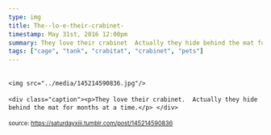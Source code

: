 ```yaml
---
type: img
title: The--lo-e-their-crabinet-
timestamp: May 31st, 2016 12:00pm
summary: They love their crabinet  Actually they hide behind the mat for months at a timep 
tags: ["cage", "tank", "crabitat", "crabinet", "pets"]
---
```


                
                
                
                                                                                        <img src="../media/145214590836.jpg"/>
                                                                                          <div class="caption"><p>They love their crabinet.  Actually they hide behind the mat for months at a time.</p> </div>
                                    
                
                
                
                
                                
<small>source: https://saturdayxiii.tumblr.com/post/145214590836</small>